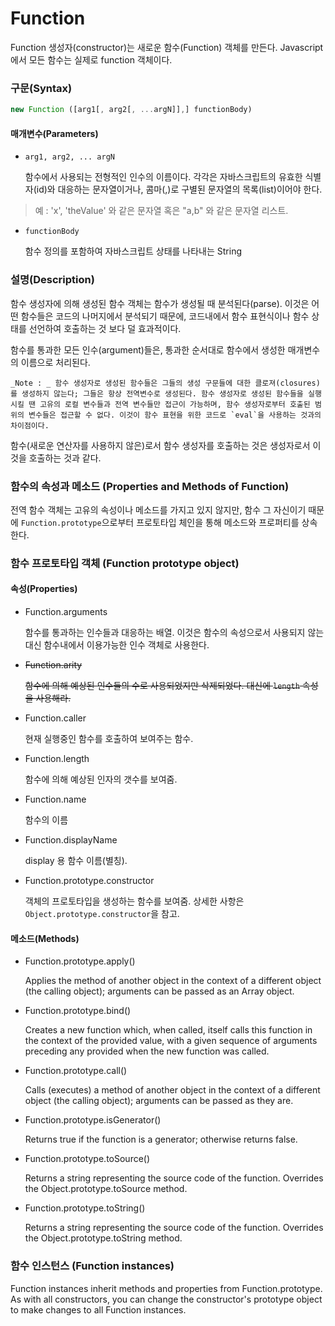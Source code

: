 # Function

Function 생성자(constructor)는 새로운 함수(Function) 객체를 만든다.
Javascript에서 모든 함수는 실제로 function 객체이다.

### 구문(Syntax)
```javascript
new Function ([arg1[, arg2[, ...argN]],] functionBody)
```
#### 매개변수(Parameters)
- `arg1, arg2, ... argN`
  
  함수에서 사용되는 전형적인 인수의 이름이다. 각각은 자바스크립트의 유효한 식별자(id)와 대응하는 문자열이거나, 콤마(,)로 구별된 문자열의 목록(list)이어야 한다.
 > 예 : 'x', 'theValue' 와 같은 문자열 혹은 "a,b" 와 같은 문자열 리스트.


- `functionBody`

  함수 정의를 포함하여 자바스크립트 상태를 나타내는 String


### 설명(Description)
함수 생성자에 의해 생성된 함수 객체는 함수가 생성될 때 분석된다(parse). 이것은 어떤 함수들은 코드의 나머지에서 분석되기 때문에, 코드내에서 함수 표현식이나 함수 상태를 선언하여 호출하는 것 보다 덜 효과적이다.

함수를 통과한 모든 인수(argument)들은, 통과한 순서대로 함수에서 생성한 매개변수의 이름으로 처리된다.
```
_Note : _ 함수 생성자로 생성된 함수들은 그들의 생성 구문들에 대한 클로져(closures)를 생성하지 않는다; 그들은 항상 전역변수로 생성된다. 함수 생성자로 생성된 함수들을 실행 시킬 땐 고유의 로컬 변수들과 전역 변수들만 접근이 가능하며, 함수 생성자로부터 호출된 범위의 변수들은 접근할 수 없다. 이것이 함수 표현을 위한 코드로 `eval`을 사용하는 것과의 차이점이다.
```

함수(새로운 연산자를 사용하지 않은)로서 함수 생성자를 호출하는 것은 생성자로서 이것을 호출하는 것과 같다.


### 함수의 속성과 메소드 (Properties and Methods of Function)
전역 함수 객체는 고유의 속성이나 메소드를 가지고 있지 않지만, 함수 그 자신이기 때문에 `Function.prototype`으로부터 프로토타입 체인을 통해 메소드와 프로퍼티를 상속한다.

### 함수 프로토타입 객체 (Function prototype object)
#### 속성(Properties)
- Function.arguments

  함수를 통과하는 인수들과 대응하는 배열. 이것은 함수의 속성으로서 사용되지 않는 대신 함수내에서 이용가능한 인수 객체로 사용한다.
- ~~Function.arity~~

  ~~함수에 의해 예상된 인수들의 수로 사용되었지만 삭제되었다. 대신에 `length` 속성을 사용해라.~~

- Function.caller

  현재 실행중인 함수를 호출하여 보여주는 함수.
- Function.length

  함수에 의해 예상된 인자의 갯수를 보여줌.
- Function.name

  함수의 이름
- Function.displayName

  display 용 함수 이름(별칭).
- Function.prototype.constructor

  객체의 프로토타입을 생성하는 함수를 보여줌. 상세한 사항은 `Object.prototype.constructor`을 참고.


#### 메소드(Methods)
- Function.prototype.apply()


  Applies the method of another object in the context of a different object (the calling object); arguments can be passed as an Array object.
- Function.prototype.bind()

  Creates a new function which, when called, itself calls this function in the context of the provided value, with a given sequence of arguments preceding any provided when the new function was called.
- Function.prototype.call()

  Calls (executes) a method of another object in the context of a different object (the calling object); arguments can be passed as they are.
- Function.prototype.isGenerator()

  Returns true if the function is a generator; otherwise returns false.
- Function.prototype.toSource()

  Returns a string representing the source code of the function. Overrides the Object.prototype.toSource method.
- Function.prototype.toString()

  Returns a string representing the source code of the function. Overrides the Object.prototype.toString method.


### 함수 인스턴스 (Function instances)

Function instances inherit methods and properties from Function.prototype. As with all constructors, you can change the constructor's prototype object to make changes to all Function instances.